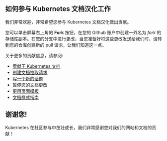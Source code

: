 ## 如何参与 Kubernetes 文档汉化工作

我们非常欢迎，非常希望您参与 Kubernetes 文档汉化做出贡献。

您可以单击屏幕右上角的 **Fork** 按钮，在您的 Github 账户中创建一外名为 *fork* 的存储库副本。在您的分支中进行更改，当您准备好将这些更改发送给我们时，请转到您的仓库创建新的 pull 请求，让我们知道这一点。

关于更多的贡献信息，请参阅:

* [贡献于 Kubernetes 文档](http://kubernetes.io/editdocs/)
* [创建文档拉取请求](http://kubernetes.io/docs/home/contribute/create-pull-request/)
* [写一个新的话题](http://kubernetes.io/docs/contribute/write-new-topic/)
* [暂停您的文档更改](http://kubernetes.io/docs/home/contribute/stage-documentation-changes/)
* [更用页面模板](http://kubernetes.io/docs/home/contribute/page-templates/)
* [文档样式指南](http://kubernetes.io/docs/home/contribute/style-guide/)

## 谢谢您!

Kubernetes 在社区参与中茁壮成长，我们非常感谢您对我们的网站和文档的贡献！
